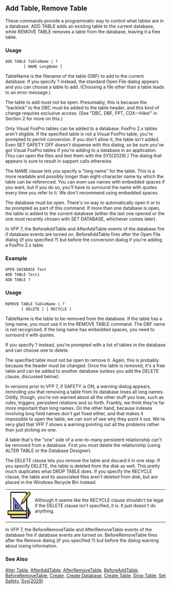 ## Add Table, Remove Table

These commands provide a programmatic way to control what tables are in a database. ADD TABLE adds an existing table to the current database, while REMOVE TABLE removes a table from the database, leaving it a free table.

### Usage

```foxpro
ADD TABLE TableName | ?
        [ NAME LongName ]
```

TableName is the filename of the table (DBF) to add to the current database. If you specify ? instead, the standard Open File dialog appears and you can choose a table to add. (Choosing a file other than a table leads to an error message.)

The table to add must not be open. Presumably, this is because the "backlink" to the DBC must be added to the table header, and this kind of change requires exclusive access. (See "DBC, DBF, FPT, CDX&mdash;Hike!" in Section 2 for more on this.)

Only Visual FoxPro tables can be added to a database. FoxPro 2.x tables aren't eligible. If the specified table is not a Visual FoxPro table, you're prompted to permit conversion. If you don't allow it, the table isn't added. Even SET SAFETY OFF doesn't dispense with this dialog, so be sure you've got Visual FoxPro tables if you're adding to a database in an application. (You can open the files and test them with the SYS(2029).) The dialog that appears is sure to result in support calls otherwise.

The NAME clause lets you specify a "long name" for the table. This is a more readable and possibly longer than eight-character name by which the table can be referenced. You can even use names with embedded spaces if you want, but if you do so, you'll have to surround the name with quotes every time you refer to it. We don't recommend using embedded spaces.

The database must be open. There's no way to automatically open it or to be prompted as part of this command. If more than one database is open, the table is added to the current database (either the last one opened or the one most recently chosen with SET DATABASE, whichever comes later).

In VFP 7, the BeforeAddTable and AfterAddTable events of the database fire if database events are turned on. BeforeAddTable fires after the Open File dialog (if you specified ?) but before the conversion dialog if you're adding a FoxPro 2.x table.

### Example

```foxpro
OPEN DATABASE Test
ADD TABLE Test1
ADD TABLE ?
```
### Usage

```foxpro
REMOVE TABLE TableName | ?
       [ DELETE ] [ RECYCLE ]
```

TableName is the table to be removed from the database. If the table has a long name, you must use it in the REMOVE TABLE command. The DBF name is not recognized. If the long name has embedded spaces, you need to surround it with quotes.

If you specify ? instead, you're prompted with a list of tables in the database and can choose one to delete.

The specified table must not be open to remove it. Again, this is probably because the header must be changed. Once the table is removed, it's a free table and can be added to another database (unless you add the DELETE clause, discussed below).

In versions prior to VFP 7, if SAFETY is ON, a warning dialog appears, reminding you that removing a table from its database loses all long names. Oddly, though, you're not warned about all the other stuff you lose, such as rules, triggers, persistent relations and so forth. Frankly, we think they're far more important than long names. On the other hand, because indexes involving long field names don't get fixed either, and that makes it impossible to open the table, we can sort of see why they point it out. We're very glad that VFP 7 shows a warning pointing out all the problems rather than just picking on one.

A table that's the "one" side of a one-to-many persistent relationship can't be removed from a database. First you must delete the relationship (using ALTER TABLE or the Database Designer).

The DELETE clause lets you remove the table and discard it in one step. If you specify DELETE, the table is deleted from the disk as well. This pretty much duplicates what DROP TABLE does. If you specify the RECYCLE clause, the table and its associated files aren't deleted from disk, but are placed in the Windows Recycle Bin instead.

<table>
<tr>
  <td width="17%" valign="top">
<img width="94" height="93" src="Design.gif">
  </td>
  <td width=83%>
  <p>Although it seems like the RECYCLE clause shouldn't be legal if the DELETE clause isn't specified, it is. It just doesn't do anything.</p>
  </td>
 </tr>
</table>

In VFP 7, the BeforeRemoveTable and AfterRemoveTable events of the database fire if database events are turned on. BeforeRemoveTable fires after the Remove dialog (if you specified ?) but before the dialog warning about losing information.

### See Also

[Alter Table](s4g332.md), [AfterAddTable](s4g835.md), [AfterRemoveTable](s4g845.md), [BeforeAddTable](s4g835.md), [BeforeRemoveTable](s4g845.md), [Create](s4g069.md), [Create Database](s4g315.md), [Create Table](s4g071.md), [Drop Table](s4g693.md), [Set Safety](s4g170.md), [Sys(2029)](s4g405.md)
